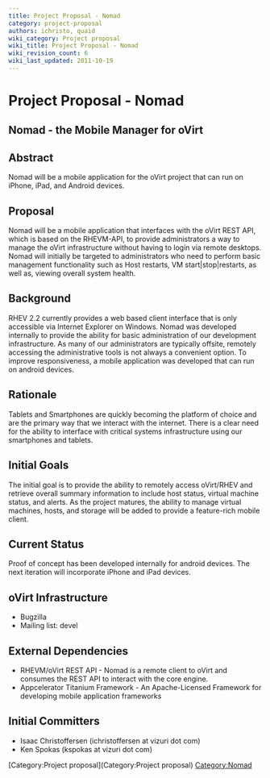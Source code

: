 ```yaml
---
title: Project Proposal - Nomad
category: project-proposal
authors: ichristo, quaid
wiki_category: Project proposal
wiki_title: Project Proposal - Nomad
wiki_revision_count: 6
wiki_last_updated: 2011-10-19
---
```


# Project Proposal - Nomad

## Nomad - the Mobile Manager for oVirt

## Abstract

Nomad will be a mobile application for the oVirt project that can run on iPhone, iPad, and Android devices.

## Proposal

Nomad will be a mobile application that interfaces with the oVirt REST API, which is based on the RHEVM-API, to provide administrators a way to manage the oVirt infrastructure without having to login via remote desktops. Nomad will initially be targeted to administrators who need to perform basic management functionality such as Host restarts, VM start|stop|restarts, as well as, viewing overall system health.

## Background

RHEV 2.2 currently provides a web based client interface that is only accessible via Internet Explorer on Windows. Nomad was developed internally to provide the ability for basic administration of our development infrastructure. As many of our administrators are typically offsite, remotely accessing the administrative tools is not always a convenient option. To improve responsiveness, a mobile application was developed that can run on android devices.

## Rationale

Tablets and Smartphones are quickly becoming the platform of choice and are the primary way that we interact with the internet. There is a clear need for the ability to interface with critical systems infrastructure using our smartphones and tablets.

## Initial Goals

The initial goal is to provide the ability to remotely access oVirt/RHEV and retrieve overall summary information to include host status, virtual machine status, and alerts. As the project matures, the ability to manage virtual machines, hosts, and storage will be added to provide a feature-rich mobile client.

## Current Status

Proof of concept has been developed internally for android devices. The next iteration will incorporate iPhone and iPad devices.

## oVirt Infrastructure

*   Bugzilla
*   Mailing list: devel

## External Dependencies

*   RHEVM/oVirt REST API - Nomad is a remote client to oVirt and consumes the REST API to interact with the core engine.
*   Appcelerator Titanium Framework - An Apache-Licensed Framework for developing mobile application frameworks

## Initial Committers

*   Isaac Christoffersen (ichristoffersen at vizuri dot com)
*   Ken Spokas (kspokas at vizuri dot com)

[Category:Project proposal](Category:Project proposal) <Category:Nomad>
